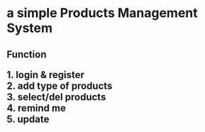 <h1>a simple Products Management System

<h2>Function

<p>
1. login & register <br>
2. add type of products<br>
3. select/del products<br>
4. remind me<br>
5. update 
</p>
